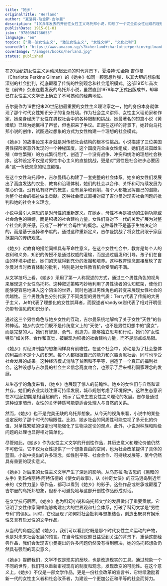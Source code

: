 ```yaml
---
title: "她乡"
originalTitle: "Herland"
author: "夏洛特·珀金斯·吉尔曼"
description: "1915年发表的开创性女性主义乌托邦小说，构想了一个完全由女性组成的理想社会，探讨了性别角色、社会组织和女性潜能的根本问题。"
publishDate: 1915-01-01
isbn: "9780394736655"
language: "en"
topics: ["第一波女性主义", "激进女性主义", "女性文学", "文化批判"]
sourceUrl: "https://www.amazon.sg/s?k=herland+charlotte+perkins+gilman&tag=inkrupt-22"
coverImage: "/images/books/herland.jpg"
status: published
---
```


在20世纪初女性主义运动风起云涌的时代背景下，夏洛特·珀金斯·吉尔曼（Charlotte Perkins Gilman）的《她乡》如同一颗思想炸弹，以其大胆的想象和深刻的社会批判，彻底颠覆了传统的性别观念和社会组织模式。这部1915年首次在《前锋》杂志连载发表的乌托邦小说，虽然直到1979年才正式出版成书，却早已在女性主义文学史上确立了不可撼动的经典地位。

吉尔曼作为19世纪末20世纪初最重要的女性主义理论家之一，她的身份本身就体现了那个时代女性知识分子的复杂处境。作为社会主义讲师、女性主义理论家和作家，她亲身经历了女性在男权社会中的各种限制和挑战。她最著名的短篇小说《黄墙纸》已经为她赢得了声誉，但也招来了争议。正是在这样的背景下，她转向乌托邦小说的创作，试图通过想象的方式为女性构建一个理想的社会模式。

《她乡》的故事设定本身就是对传统社会结构的根本性挑战。小说描述了三位美国男性探险家意外发现的一个神秘国度，这个国度完全由女性组成，她们通过孤雌生殖（单性繁殖）的方式繁衍后代，创造了一个没有战争、冲突和统治的理想社会秩序。这种设定不仅是对男性中心主义的直接挑战，更是对"男性是社会进步必要因素"这一传统观念的彻底颠覆。

在这个女性乌托邦中，吉尔曼精心构建了一套完整的社会体系。她乡的女性们发展出了高度发达的农业、教育和治理体制，她们的社会以合作、关怀和可持续发展为核心价值。没有私有财产的概念，没有竞争和剥削，每个人都能发挥自己的潜能，为整个社会的福祉做出贡献。这种社会模式直接对应了吉尔曼对现实社会问题的批判和她的社会主义理念。

小说中最引人深思的是对母性的重新定义。在她乡，母性不再是被动的生物功能或社会角色的束缚，而是积极的社会建构力量。女性们将对下一代的关爱扩展为对整个社会的责任感，形成了一种"社会母性"的概念。这种母性不是基于生物决定论的，而是基于选择和奉献的。通过这种重新定义，吉尔曼挑战了将女性局限于家庭范围内的传统观念。

《她乡》对教育的描绘同样具有革命性意义。在这个女性社会中，教育是每个人的权利和义务，知识的传授不是通过权威的灌输，而是通过启发和引导。孩子们在自由的环境中成长，她们的天赋得到充分的发掘和培养。这种教育理念直接反映了吉尔曼对当时教育体制的批判，特别是对女性教育机会受限的不满。

从文学技巧上看，《她乡》采用了第一人称叙述的方式，通过三个男性角色的视角来展现这个女性乌托邦。这种叙述策略巧妙地利用了男性读者的认知框架，使他们能够更容易地进入这个陌生的世界，同时也通过男性角色的转变来展现女性社会的优越性。三个男性角色分别代表了不同类型的男性气质：Terry代表了传统的大男子主义，Jeff代表了理想化的女性崇拜者，而叙述者Vandyke则代表了相对开明但仍带有偏见的知识分子。

通过这三个男性角色与她乡女性的互动，吉尔曼系统地解构了关于女性"天性"的各种神话。她乡的女性们既不是传统意义上的"天使"，也不是男性幻想中的"魔女"，而是完整的人。她们有智慧、勇气、创造力，能够独立思考和行动。她们的"女性特质"如关怀、合作和直觉，被展现为积极的社会建构力量，而不是弱点或局限。

《她乡》对经济制度的想象同样具有前瞻性。在这个社会中，劳动是为了社会整体的利益而不是个人的积累。每个人都根据自己的能力和兴趣贡献社会，同时也享受社会发展的成果。这种经济模式消除了贫困和不平等，创造了一个真正的福利社会。这种设想与吉尔曼的社会主义信念高度吻合，也预示了后来福利国家理念的发展。

从生态学的角度来看，《她乡》也展现了惊人的前瞻性。她乡的女性们与自然和谐共存，她们的农业实践注重可持续发展，城市规划考虑了环境保护。这种生态意识在20世纪初期是相当超前的，预示了后来生态女性主义理论的发展。吉尔曼通过这种设定暗示，女性的关怀特质可能更适合处理人与自然的关系。

然而，《她乡》也不是完美无缺的乌托邦想象。从今天的视角来看，小说中的某些设定反映了那个时代的局限性。比如，她乡社会的同质性可能忽视了多元化的价值，对单性繁殖的设定也可能强化了生物决定论的观点。此外，小说对种族和阶级问题的处理也显得相对简单化。

尽管如此，《她乡》作为女性主义文学的开创性作品，其历史意义和理论价值仍然不可低估。它不仅为女性提供了一个想象自由的空间，也为社会改革提供了具体的蓝图。小说中提出的许多理念，如性别平等、社会合作、可持续发展等，至今仍然具有重要的现实意义。

《她乡》对后来的女性主义文学产生了深远的影响。从乌苏拉·勒古恩的《黑暗的左手》到玛格丽特·阿特伍德的《使女的故事》，从《神奇女侠》的亚马逊岛到近年来的《女性力量》等作品，都可以看到《她乡》的影子。这些作品或继承或颠覆了吉尔曼的乌托邦想象，但都不可避免地与这部开创性作品形成对话。

在文学技巧层面，《她乡》也为科幻小说和乌托邦文学的发展做出了重要贡献。它证明了女性作家同样能够构建宏大的世界观和社会体系，打破了科幻文学是"男性专利"的偏见。同时，它也展现了如何将社会批判与想象结合，创造出既具有娱乐性又具有启发性的文学作品。

从当代的角度回望《她乡》，我们可以看到它既是那个时代女性主义运动的产物，也是对未来社会发展的预言。在当今性别议题日益受到关注的背景下，重读这部经典作品，我们会发现吉尔曼提出的许多问题仍然没有得到解决，她的乌托邦想象仍然具有强烈的现实意义。

《她乡》提醒我们，文学不仅是现实的反映，也是改造现实的工具。通过想象一个不同的世界，我们可以重新审视现有的制度和观念，发现改变的可能性。在这个意义上，《她乡》不仅是一部文学作品，更是一份社会改革的宣言书，它继续激励着新一代的女性主义者和社会改革者，为建设一个更加公正和平等的社会而努力。